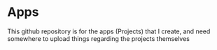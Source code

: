 # Apps
This github repository is for the apps (Projects) that I create, and need somewhere to upload things regarding the projects themselves
